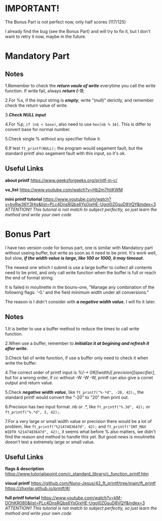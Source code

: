 # IMPORTANT!
The Bonus Part is not perfect now, only half scores (117/125)

I already find the bug (see the Bonus Part) and will try to fix it, but I don't want to retry it now, maybe in the future.



# Mandatory Part
## Notes
1.Remember to check the _**return vaule of write**_ everytime you call the write function. If write fail, always _**return (-1)**_;

2.For %s, if the input string is _**empty**_, write "(null)" derictly, and remember check the return value of write.

3._**Check NULL input**_

4.For %p, `if (nb < base)`, also need to use `hex[nb % 16]`. This is differ to convert base for normal number.

5.Check single % without any specifier follow it.

6.If test `ft_printf(NULL);` the program would segament fault, but the standard printf also segament fault with this input, so it's ok.

## Useful Links
  **about printf** https://www.geeksforgeeks.org/printf-in-c/
  
  **va_list** https://www.youtube.com/watch?v=Hb2m7htiKWM
  
  **mini printf tutorial** https://www.youtube.com/watch?v=byRw36Y3Hjs&list=PLc4DnsRQbs6YsGjxHE-UgoI0ZGsuD8VQY&index=3
  _ATTENTION!! This tutorial is not match to subject perfectly, so just learn the method and write your own code_


# Bonus Part
I have two version code for bonus part, one is similar with Mandatory part without useing buffer, but write as soon as it need to be print. It's work well, but slow, _**if the width value is large, like 100 or 1000, it may timeout.**_

The newest one which I submit is use a large buffer to collect all contents need to be print, and only call write function when the buffer is full or reach the end of format string.

It is failed in moulinette in the bouns-one, "Manage any combination of the following flags: ’-0.’ and the field minimum width under all conversions."

The reason is I didn't consider with _**a negative width value**_, I will fix it later.

## Notes
1.It is better to use a buffer method to reduce the times to call write function.

2.When use a buffer, remember to _**initialize it at begining and refresh it after write.**_

3.Check fail of write function, if use a buffer only need to check it when write the buffer.

4.The correct order of printf input is _%[-+ 0#][width][.precision][specifier]_, but for a wrong order, if cc without -W -W -W, printf can also give a corret output and return value.

5.Check _**negative width value**_, like `ft_printf("%-*d", -20, 42);`, the standard printf would convert the "-20" to "20" then print out.

6.Precision has two input format .nb or .*, like `ft_printf("%.3d", 42);` or `ft_printf("%.*d", 3, 42);`.

7.For a very large or small width value or precision there would be a lot of problem, like `ft_printf("%2147483647d", 42);` and `ft_printf("INT_MAX WIDTH %2147483647d", 42);`, it seems what before % also matters, we didn't find the reason and method to handle this yet. But good news is moulinette doesn't test a extremely large or small value.

## Useful Links
  **flags & description** https://www.tutorialspoint.com/c_standard_library/c_function_printf.htm

  **visual printf**
        https://github.com/Nuno-Jesus/42_ft_printf/tree/main/ft_printf 
        https://zhxnlai.github.io/printf/#/

  **full printf tutorial** https://www.youtube.com/watch?v=kM-DOhKR080&list=PLc4DnsRQbs6YsGjxHE-UgoI0ZGsuD8VQY&index=3
  _ATTENTION!! This tutorial is not match to subject perfectly, so just learn the method and write your own code_
